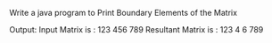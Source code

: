 Write a java program to Print Boundary Elements of the Matrix


Output:
Input Matrix is :
123
456
789
Resultant Matrix is :
123
4 6
789